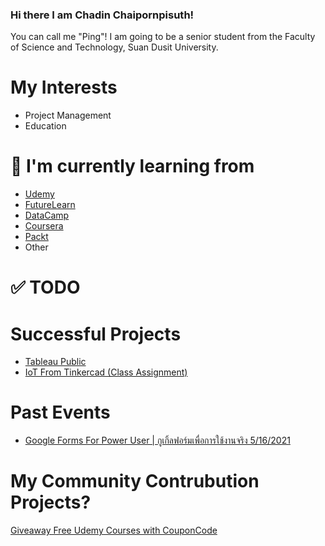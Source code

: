 
### Hi there I am Chadin Chaipornpisuth!
You can call me "Ping"! I am going to be a senior student from the Faculty of Science and Technology, Suan Dusit University.

# My Interests
- Project Management
- Education

# 📖 I'm currently learning from
- [Udemy](https://www.udemy.com/)
- [FutureLearn](https://www.futurelearn.com/profiles/16106318)
- [DataCamp](https://www.datacamp.com/profile/PingHuskar)
- [Coursera](https://www.coursera.org/user/f5ffae4750f1829b1225bb4d728c619c)
- [Packt](https://courses.packtpub.com/)
- Other

# ✅ TODO

# Successful Projects
- [Tableau Public](https://public.tableau.com/profile/chadin.chaipornpisuth)
- [IoT From Tinkercad (Class Assignment)](https://www.tinkercad.com/users/fksjv8vqazd-chadin-chaipornpisuth?category=circuits&sort=likes&view_mode=default)

# Past Events
- [Google Forms For Power User | กูเกิ้ลฟอร์มเพื่อการใช้งานจริง 5/16/2021](https://sites.google.com/view/dataweekly/events/forms101)

# My Community Contrubution Projects?
[Giveaway Free Udemy Courses with CouponCode](https://sites.google.com/view/dataweekly/)
